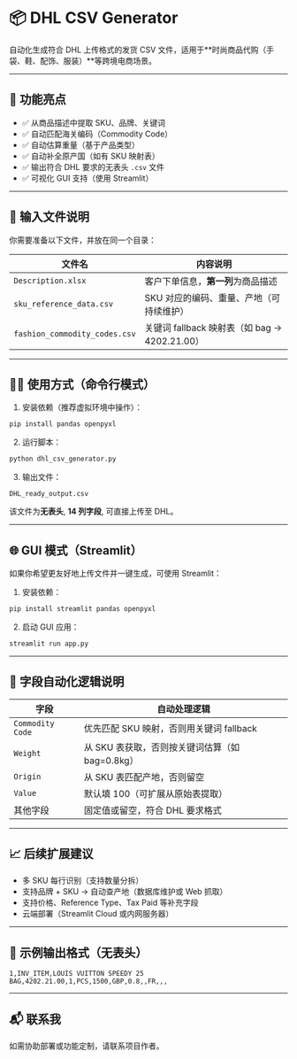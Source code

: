 # 📦 DHL CSV Generator

自动化生成符合 DHL 上传格式的发货 CSV 文件，适用于**时尚商品代购（手袋、鞋、配饰、服装）**等跨境电商场景。

---

## 🚀 功能亮点

- ✅ 从商品描述中提取 SKU、品牌、关键词
- ✅ 自动匹配海关编码（Commodity Code）
- ✅ 自动估算重量（基于产品类型）
- ✅ 自动补全原产国（如有 SKU 映射表）
- ✅ 输出符合 DHL 要求的无表头 `.csv` 文件
- ✅ 可视化 GUI 支持（使用 Streamlit）

---

## 📂 输入文件说明

你需要准备以下文件，并放在同一个目录：

| 文件名 | 内容说明 |
|--------|----------|
| `Description.xlsx` | 客户下单信息，**第一列**为商品描述 |
| `sku_reference_data.csv` | SKU 对应的编码、重量、产地（可持续维护） |
| `fashion_commodity_codes.csv` | 关键词 fallback 映射表（如 bag → 4202.21.00） |

---

## 🧑‍💻 使用方式（命令行模式）

1. 安装依赖（推荐虚拟环境中操作）：

```bash
pip install pandas openpyxl
```

2. 运行脚本：

```bash
python dhl_csv_generator.py
```

3. 输出文件：

```
DHL_ready_output.csv
```

该文件为**无表头**, **14 列字段**, 可直接上传至 DHL。

---

## 🌐 GUI 模式（Streamlit）

如果你希望更友好地上传文件并一键生成，可使用 Streamlit：

1. 安装依赖：

```bash
pip install streamlit pandas openpyxl
```

2. 启动 GUI 应用：

```bash
streamlit run app.py
```

---

## 🧠 字段自动化逻辑说明

| 字段 | 自动处理逻辑 |
|------|---------------|
| `Commodity Code` | 优先匹配 SKU 映射，否则用关键词 fallback |
| `Weight` | 从 SKU 表获取，否则按关键词估算（如 bag=0.8kg） |
| `Origin` | 从 SKU 表匹配产地，否则留空 |
| `Value` | 默认填 100（可扩展从原始表提取） |
| 其他字段 | 固定值或留空，符合 DHL 要求格式 |

---

## 📈 后续扩展建议

- 多 SKU 每行识别（支持数量分拆）
- 支持品牌 + SKU → 自动查产地（数据库维护或 Web 抓取）
- 支持价格、Reference Type、Tax Paid 等补充字段
- 云端部署（Streamlit Cloud 或内网服务器）

---

## 🧾 示例输出格式（无表头）

```
1,INV_ITEM,LOUIS VUITTON SPEEDY 25 BAG,4202.21.00,1,PCS,1500,GBP,0.8,,FR,,,
```

---

## 📬 联系我

如需协助部署或功能定制，请联系项目作者。


